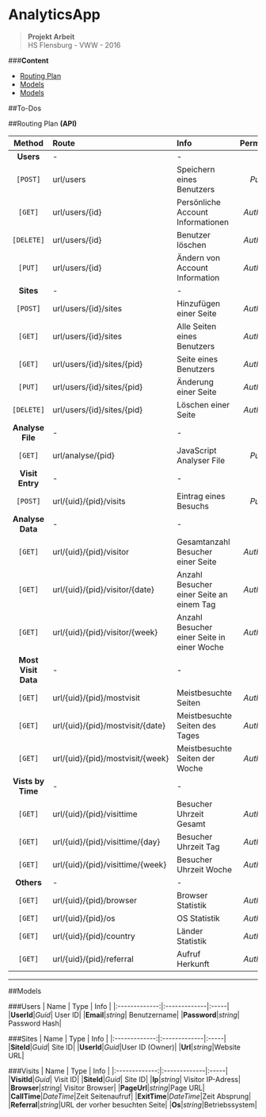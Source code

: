 # AnalyticsApp
> __Projekt Arbeit__   
> HS Flensburg - VWW - 2016

###__Content__
- [Routing Plan](#routing-plan-api)
- [Models](#models)
- [Models](#to-dos)


##To-Dos

##Routing Plan __(API)__

| Method        | Route           | Info  |Permission|
|:-------------:|:-------------|:-----|:-------:|
|__Users__|-|-|-|
|`[POST]`| url/users |Speichern eines Benutzers |_Public_|
|`[GET]`| url/users/{id}|Persönliche Account Informationen|_Authorize_|
|`[DELETE]`|url/users/{id}|Benutzer löschen|_Authorize_|
|`[PUT]`|url/users/{id}|Ändern von Account Information|_Authorize_|
|__Sites__|-|-|-|
|`[POST]`|url/users/{id}/sites|Hinzufügen einer Seite|_Authorize_|
|`[GET]`|url/users/{id}/sites|Alle Seiten eines Benutzers|_Authorize_|
|`[GET]`|url/users/{id}/sites/{pid}|Seite eines Benutzers|_Authorize_|
|`[PUT]`|url/users/{id}/sites/{pid}|Änderung einer Seite|_Authorize_|
|`[DELETE]`|url/users/{id}/sites/{pid}|Löschen einer Seite|_Authorize_|
|__Analyse File__|-|-|-|
|`[GET]`|url/analyse/{pid}|JavaScript Analyser File|_Public_|
|__Visit Entry__|-|-|-|
|`[POST]`|url/{uid}/{pid}/visits|Eintrag eines Besuchs|_Public_|
|__Analyse Data__|-|-|-|
|`[GET]`|url/{uid}/{pid}/visitor|Gesamtanzahl Besucher einer Seite|_Authorize_|
|`[GET]`|url/{uid}/{pid}/visitor/{date}|Anzahl Besucher einer Seite an einem Tag|_Authorize_|
|`[GET]`|url/{uid}/{pid}/visitor/{week}|Anzahl Besucher einer Seite in einer Woche|_Authorize_|
|__Most Visit Data__|-|-|-|
|`[GET]`|url/{uid}/{pid}/mostvisit|Meistbesuchte Seiten|_Authorize_|
|`[GET]`|url/{uid}/{pid}/mostvisit/{date}|Meistbesuchte Seiten des Tages|_Authorize_|
|`[GET]`|url/{uid}/{pid}/mostvisit/{week}|Meistbesuchte Seiten der Woche|_Authorize_|
|__Vists by Time__|-|-|-|
|`[GET]`|url/{uid}/{pid}/visittime|Besucher Uhrzeit Gesamt|_Authorize_|
|`[GET]`|url/{uid}/{pid}/visittime/{day}|Besucher Uhrzeit Tag|_Authorize_|
|`[GET]`|url/{uid}/{pid}/visittime/{week}|Besucher Uhrzeit Woche|_Authorize_|
|__Others__|-|-|-|
|`[GET]`|url/{uid}/{pid}/browser|Browser Statistik|_Authorize_|
|`[GET]`|url/{uid}/{pid}/os|OS Statistik|_Authorize_|
|`[GET]`|url/{uid}/{pid}/country|Länder Statistik|_Authorize_|
|`[GET]`|url/{uid}/{pid}/referral|Aufruf Herkunft|_Authorize_|
____
##Models

###Users
| Name        | Type           | Info  |
|:-------------:|:-------------|:-----|
|__UserId__|_Guid_| User ID|
|__Email__|_string_| Benutzername|
|__Password__|_string_| Password Hash|

###Sites
| Name        | Type           | Info  |
|:-------------:|:-------------|:-----|
|__SiteId__|_Guid_| Site ID|
|__UserId__|_Guid_|User ID (Owner)|
|__Url__|_string_|Website URL|

###Visits
| Name        | Type           | Info  |
|:-------------:|:-------------|:-----|
|__VisitId__|_Guid_| Visit ID|
|__SiteId__|_Guid_| Site ID|
|__Ip__|_string_| Visitor IP-Adress|
|__Browser__|_string_| Visitor Browser|
|__PageUrl__|_string_|Page URL|
|__CallTime__|_DateTime_|Zeit Seitenaufruf|
|__ExitTime__|_DateTime_|Zeit Absprung|
|__Referral__|_string_|URL der vorher besuchten Seite|
|__Os__|_string_|Betriebssystem|


